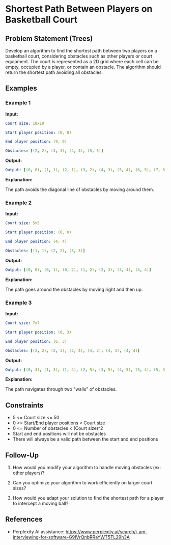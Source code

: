 # Shortest Path Between Players on Basketball Court

## Problem Statement (Trees)

Develop an algorithm to find the shortest path between two players on a basketball court,
considering obstacles such as other players or court equipment. The court is represented
as a 2D grid where each cell can be empty, occupied by a player, or contain an obstacle.
The algorithm should return the shortest path avoiding all obstacles.

## Examples

### Example 1

**Input:**

~~~yml
Court size: 10x10

Start player position: (0, 0)

End player position: (9, 9)

Obstacles: [(2, 2), (3, 3), (4, 4), (5, 5)]
~~~

**Output:**

~~~yml
Output: [(0, 0), (1, 1), (2, 1), (3, 2), (4, 3), (5, 4), (6, 5), (7, 6), (8, 7), (9, 8), (9, 9)]
~~~

**Explanation:**

The path avoids the diagonal line of obstacles by moving around them.

### Example 2

**Input:**

~~~yml
Court size: 5x5

Start player position: (0, 0)

End player position: (4, 4)

Obstacles: [(1, 1), (2, 2), (3, 3)]
~~~

**Output:**

~~~yml
Output: [(0, 0), (0, 1), (0, 2), (1, 2), (2, 3), (3, 4), (4, 4)]
~~~

**Explanation:**

The path goes around the obstacles by moving right and then up.


### Example 3

**Input:**

~~~yml
Court size: 7x7

Start player position: (0, 3)

End player position: (6, 3)

Obstacles: [(2, 2), (2, 3), (2, 4), (4, 2), (4, 3), (4, 4)]
~~~

**Output:**

~~~yml
Output: [(0, 3), (1, 3), (1, 4), (2, 5), (3, 5), (4, 5), (5, 4), (5, 3), (6, 3)]
~~~

**Explanation:**

The path navigates through two "walls" of obstacles.

## Constraints


- 5 <= Court size <= 50
- 0 <= Start/End player positions < Court size
- 0 <= Number of obstacles < (Court size)^2
- Start and end positions will not be obstacles
- There will always be a valid path between the start and end positions


## Follow-Up

1. How would you modify your algorithm to handle moving obstacles (ex: other players)?

2. Can you optimize your algorithm to work efficiently on larger court sizes?

3. How would you adapt your solution to find the shortest path for a player to intercept a moving ball?

## References

- Perplexity AI assistance: https://www.perplexity.ai/search/i-am-interviewing-for-software-G9IVrQnbRRaYWT5TL29h3A